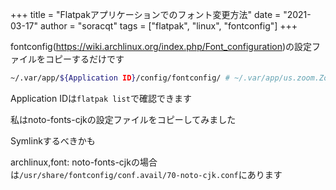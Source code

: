 +++
title = "Flatpakアプリケーションでのフォント変更方法"
date = "2021-03-17"
author = "soracqt"
tags = ["flatpak", "linux", "fontconfig"]
+++

fontconfig(https://wiki.archlinux.org/index.php/Font_configuration)の設定ファイルをコピーするだけです

```bash
~/.var/app/${Application ID}/config/fontconfig/ # ~/.var/app/us.zoom.Zoom/config/fontconfig/
```

Application IDは`flatpak list`で確認できます

私はnoto-fonts-cjkの設定ファイルをコピーしてみました

Symlinkするべきかも

archlinux,font: noto-fonts-cjkの場合は`/usr/share/fontconfig/conf.avail/70-noto-cjk.conf`にあります
